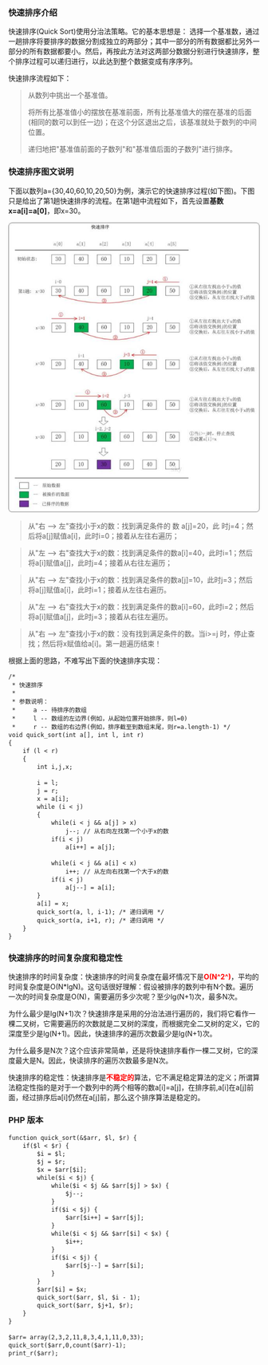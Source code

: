### 快速排序介绍

快速排序(Quick Sort)使用分治法策略。它的基本思想是：
选择一个基准数，通过一趟排序将要排序的数据分割成独立的两部分；其中一部分的所有数据都比另外一部分的所有数据都要小。然后，再按此方法对这两部分数据分别进行快速排序，整个排序过程可以递归进行，以此达到整个数据变成有序序列。

快速排序流程如下：

>从数列中挑出一个基准值。
>
>将所有比基准值小的摆放在基准前面，所有比基准值大的摆在基准的后面(相同的数可以到任一边)；在这个分区退出之后，该基准就处于数列的中间位置。
>
>递归地把"基准值前面的子数列"和"基准值后面的子数列"进行排序。

### 快速排序图文说明

下面以数列a={30,40,60,10,20,50}为例，演示它的快速排序过程(如下图)。下图只是给出了第1趟快速排序的流程。在第1趟中流程如下，首先设置**基数x=a[i]=a[0]**，即x=30。

![](./images/quick_sort_1.jpeg)

>从"右 --> 左"查找小于x的数：找到满足条件的 数 a[j]=20，此 时j=4；然后将a[j]赋值a[i]，此时i=0；接着从左往右遍历；

>从"左 --> 右"查找大于x的数：找到满足条件的数a[i]=40，此时i=1；然后将a[i]赋值a[j]，此时j=4；接着从右往左遍历；

>从"右 --> 左"查找小于x的数：找到满足条件的数a[j]=10，此时j=3；然后将a[j]赋值a[i]，此时i=1；接着从左往右遍历。

>从"左 --> 右"查找大于x的数：找到满足条件的数a[i]=60，此时i=2；然后将a[i]赋值a[j]，此时j=3；接着从右往左遍历。

>从"右 --> 左"查找小于x的数：没有找到满足条件的数。当i>=j 时，停止查找；然后将x赋值给a[i]。第一趟遍历结束！

根据上面的思路，不难写出下面的快速排序实现：

```
/*
 * 快速排序
 *
 * 参数说明：
 *     a -- 待排序的数组
 *     l -- 数组的左边界(例如，从起始位置开始排序，则l=0)
 *     r -- 数组的右边界(例如，排序截至到数组末尾，则r=a.length-1) */
void quick_sort(int a[], int l, int r)
{    
    if (l < r)
    {        
        int i,j,x;

        i = l;
        j = r;
        x = a[i];        
        while (i < j)
        {            
            while(i < j && a[j] > x)
                j--; // 从右向左找第一个小于x的数
            if(i < j)
                a[i++] = a[j];            
 
            while(i < j && a[i] < x)
                i++; // 从左向右找第一个大于x的数
            if(i < j)
                a[j--] = a[i];
        }
        a[i] = x;
        quick_sort(a, l, i-1); /* 递归调用 */
        quick_sort(a, i+1, r); /* 递归调用 */
    }
}
```

### 快速排序的时间复杂度和稳定性

快速排序的时间复杂度：快速排序的时间复杂度在最坏情况下是<font color=red>**O(N^2^)**</font>，平均的时间复杂度是O(N*lgN)。这句话很好理解：假设被排序的数列中有N个数。遍历一次的时间复杂度是O(N)，需要遍历多少次呢？至少lg(N+1)次，最多N次。

为什么最少是lg(N+1)次？快速排序是采用的分治法进行遍历的，我们将它看作一棵二叉树，它需要遍历的次数就是二叉树的深度，而根据完全二叉树的定义，它的深度至少是lg(N+1)。因此，快速排序的遍历次数最少是lg(N+1)次。

为什么最多是N次？这个应该非常简单，还是将快速排序看作一棵二叉树，它的深度最大是N。因此，快读排序的遍历次数最多是N次。

快速排序的稳定性：快速排序是<font color=red>**不稳定的**</font>算法，它不满足稳定算法的定义；所谓算法稳定性指的是对于一个数列中的两个相等的数a[i]=a[j]，在排序前,a[i]在a[j]前面，经过排序后a[i]仍然在a[j]前，那么这个排序算法是稳定的。

### PHP 版本

```
function quick_sort(&$arr, $l, $r) {
    if($l < $r) {
        $i = $l;
        $j = $r;
        $x = $arr[$i];
        while($i < $j) {
            while($i < $j && $arr[$j] > $x) {
                $j--;
            }
            if($i < $j) {
                $arr[$i++] = $arr[$j];
            }
            while($i < $j && $arr[$i] < $x) {
                $i++;
            }
            if($i < $j) {
                $arr[$j--] = $arr[$i];
            }
        }
        $arr[$i] = $x;
        quick_sort($arr, $l, $i - 1);
        quick_sort($arr, $j+1, $r);
    }
}

$arr= array(2,3,2,11,8,3,4,1,11,0,33);
quick_sort($arr,0,count($arr)-1);
print_r($arr);
```